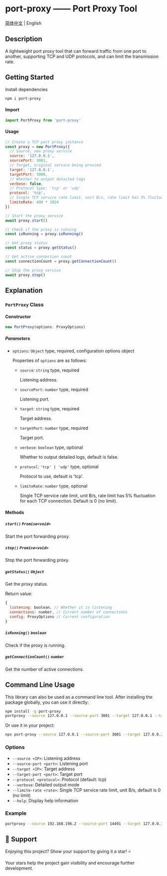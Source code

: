 # port-proxy —— Port Proxy Tool

[简体中文](readme/README-zh-cn.md) | English

## Description

A lightweight port proxy tool that can forward traffic from one port to another, supporting TCP and UDP protocols, and can limit the transmission rate.

## Getting Started

Install dependencies

```bash
npm i port-proxy
```

#### Import

```javascript
import PortProxy from 'port-proxy'
```

#### Usage

```javascript
// Create a TCP port proxy instance
const proxy = new PortProxy({
  // Source, new proxy service
  source: '127.0.0.1',
  sourcePort: 3001,
  // Target, original service being proxied
  target: '127.0.0.1',
  targetPort: 3000,
  // Whether to output detailed logs
  verbose: false,
  // Protocol type: 'tcp' or 'udp'
  protocol: 'tcp',
  // Single TCP service rate limit, unit B/s, rate limit has 5% fluctuation for each TCP connection
  limiteRate: 400 * 1024
})

// Start the proxy service
await proxy.start()

// Check if the proxy is running
const isRunning = proxy.isRunning()

// Get proxy status
const status = proxy.getStatus()

// Get active connection count
const connectionCount = proxy.getConnectionCount()

// Stop the proxy service
await proxy.stop()
```

## Explanation

### `PortProxy` Class

#### Constructor

```javascript
new PortProxy(options: ProxyOptions)
```

##### Parameters

- `options`: `Object` type, required, configuration options object
  
  Properties of `options` are as follows:
  
  - `source`: `string` type, required

    Listening address.
  - `sourcePort`: `number` type, required

    Listening port.
  - `target`: `string` type, required

    Target address.
  - `targetPort`: `number` type, required

    Target port.
  - `verbose`: `boolean` type, optional

    Whether to output detailed logs, default is false.
  - `protocol`: `'tcp' | 'udp'` type, optional

    Protocol to use, default is 'tcp'.
  - `limiteRate`: `number` type, optional

    Single TCP service rate limit, unit B/s, rate limit has 5% fluctuation for each TCP connection. Default is 0 (no limit).

#### Methods

##### `start()` `Promise<void>`

Start the port forwarding proxy.

##### `stop()` `Promise<void>`

Stop the port forwarding proxy.

##### `getStatus()` `Object`

Get the proxy status.

Return value:

```javascript
{
  listening: boolean, // Whether it is listening
  connections: number, // Current number of connections
  config: ProxyOptions // Current configuration
}
```

##### `isRunning()` `boolean`

Check if the proxy is running.

##### `getConnectionCount()` `number`

Get the number of active connections.

## Command Line Usage

This library can also be used as a command line tool. After installing the package globally, you can use it directly:

```bash
npm install -g port-proxy
portproxy --source 127.0.0.1 --source-port 3001 --target 127.0.0.1 --target-port 3000 --verbose --protocol tcp --limite-rate 409600
```

Or use it in your project:

```bash
npx port-proxy --source 127.0.0.1 --source-port 3001 --target 127.0.0.1 --target-port 3000
```

### Options

- `--source <IP>`: Listening address
- `--source-port <port>`: Listening port
- `--target <IP>`: Target address
- `--target-port <port>`: Target port
- `--protocol <protocol>`: Protocol (default: tcp)
- `--verbose`: Detailed output mode
- `--limite-rate <rate>`: Single TCP service rate limit, unit B/s, default is 0 (no limit)
- `--help`: Display help information

### Example

```bash
portproxy --source 192.168.196.2 --source-port 14491 --target 127.0.0.1 --target-port 14490
```

## 🤝 Support

Enjoying this project? Show your support by giving it a star! ⭐

Your stars help the project gain visibility and encourage further development.
